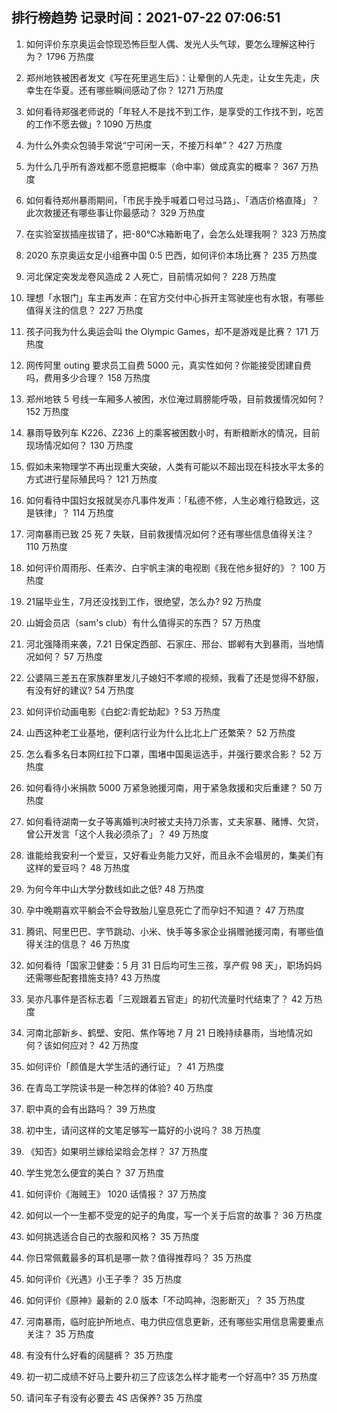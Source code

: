 
## 排行榜趋势 记录时间：2021-07-22 07:06:51
  
  1. 如何评价东京奥运会惊现恐怖巨型人偶、发光人头气球，要怎么理解这种行为？ 1796 万热度
    
  2. 郑州地铁被困者发文《写在死里逃生后》：让晕倒的人先走，让女生先走，庆幸生在华夏。还有哪些瞬间感动了你？ 1271 万热度
    
  3. 如何看待郑强老师说的「年轻人不是找不到工作，是享受的工作找不到，吃苦的工作不愿去做」? 1090 万热度
    
  4. 为什么外卖众包骑手常说“宁可闲一天，不接万科单”？ 427 万热度
    
  5. 为什么几乎所有游戏都不愿意把概率（命中率）做成真实的概率？ 367 万热度
    
  6. 如何看待郑州暴雨期间，「市民手挽手喊着口号过马路」、「酒店价格直降」？此次救援还有哪些事让你最感动？ 329 万热度
    
  7. 在实验室拔插座拔错了，把-80℃冰箱断电了，会怎么处理我啊？ 323 万热度
    
  8. 2020 东京奥运女足小组赛中国 0:5 巴西，如何评价本场比赛？ 235 万热度
    
  9. 河北保定突发龙卷风造成 2 人死亡，目前情况如何？ 228 万热度
    
  10. 理想「水银门」车主再发声：在官方交付中心拆开主驾驶座也有水银，有哪些值得关注的信息？ 227 万热度
    
  11. 孩子问我为什么奥运会叫 the Olympic Games，却不是游戏是比赛？ 171 万热度
    
  12. 网传阿里 outing 要求员工自费 5000 元，真实性如何？你能接受团建自费吗，费用多少合理？ 158 万热度
    
  13. 郑州地铁 5 号线一车厢多人被困，水位淹过肩膀能呼吸，目前救援情况如何？ 152 万热度
    
  14. 暴雨导致列车 K226、Z236 上的乘客被困数小时，有断粮断水的情况，目前现场情况如何？ 130 万热度
    
  15. 假如未来物理学不再出现重大突破，人类有可能以不超出现在科技水平太多的方式进行星际殖民吗？ 121 万热度
    
  16. 如何看待中国妇女报就吴亦凡事件发声：「私德不修，人生必难行稳致远，这是铁律」？ 114 万热度
    
  17. 河南暴雨已致 25 死 7 失联，目前救援情况如何？还有哪些信息值得关注？ 110 万热度
    
  18. 如何评价周雨彤、任素汐、白宇帆主演的电视剧《我在他乡挺好的》？ 100 万热度
    
  19. 21届毕业生，7月还没找到工作，很绝望，怎么办? 92 万热度
    
  20. 山姆会员店（sam's club）有什么值得买的东西？ 57 万热度
    
  21. 河北强降雨来袭，7.21 日保定西部、石家庄、邢台、邯郸有大到暴雨，当地情况如何？ 57 万热度
    
  22. 公婆隔三差五在家族群里发儿子媳妇不孝顺的视频，我看了还是觉得不舒服，有没有好的建议? 54 万热度
    
  23. 如何评价动画电影《白蛇2:青蛇劫起》? 53 万热度
    
  24. 山西这种老工业基地，便利店行业为什么比北上广还繁荣？ 52 万热度
    
  25. 怎么看多名日本网红拉下口罩，围堵中国奥运选手，并强行要求合影？ 52 万热度
    
  26. 如何看待小米捐款 5000 万紧急驰援河南，用于紧急救援和灾后重建？ 50 万热度
    
  27. 如何看待湖南一女子等离婚判决时被丈夫持刀杀害，丈夫家暴、赌博、欠贷，曾公开发言「这个人我必须杀了」？ 49 万热度
    
  28. 谁能给我安利一个爱豆，又好看业务能力又好，而且永不会塌房的，集美们有这样的爱豆吗？ 48 万热度
    
  29. 为何今年中山大学分数线如此之低? 48 万热度
    
  30. 孕中晚期喜欢平躺会不会导致胎儿窒息死亡了而孕妇不知道？ 47 万热度
    
  31. 腾讯、阿里巴巴、字节跳动、小米、快手等多家企业捐赠驰援河南，有哪些值得关注的信息？ 46 万热度
    
  32. 如何看待「国家卫健委：5 月 31 日后均可生三孩，享产假 98 天」，职场妈妈还需哪些配套措施支持? 43 万热度
    
  33. 吴亦凡事件是否标志着「三观跟着五官走」的初代流量时代结束了？ 42 万热度
    
  34. 河南北部新乡、鹤壁、安阳、焦作等地 7 月 21 日晚持续暴雨，当地情况如何？该如何应对？ 42 万热度
    
  35. 如何评价「颜值是大学生活的通行证」？ 41 万热度
    
  36. 在青岛工学院读书是一种怎样的体验? 40 万热度
    
  37. 职中真的会有出路吗？ 39 万热度
    
  38. 初中生，请问这样的文笔足够写一篇好的小说吗？ 38 万热度
    
  39. 《知否》如果明兰嫁给梁晗会怎样？ 37 万热度
    
  40. 学生党怎么便宜的美白？ 37 万热度
    
  41. 如何评价《海贼王》 1020 话情报？ 37 万热度
    
  42. 如何以一个一生都不受宠的妃子的角度，写一个关于后宫的故事？ 36 万热度
    
  43. 如何挑选适合自己的衣服和风格？ 35 万热度
    
  44. 你日常佩戴最多的耳机是哪一款？值得推荐吗？ 35 万热度
    
  45. 如何评价《光遇》小王子季？ 35 万热度
    
  46. 如何评价《原神》最新的 2.0 版本「不动鸣神，泡影断灭」？ 35 万热度
    
  47. 河南暴雨，临时庇护所地点、电力供应信息更新，还有哪些实用信息需要重点关注？ 35 万热度
    
  48. 有没有什么好看的阔腿裤？ 35 万热度
    
  49. 初一初二成绩不好马上要升初三了应该怎么样才能考一个好高中? 35 万热度
    
  50. 请问车子有没有必要去 4S 店保养? 35 万热度
    